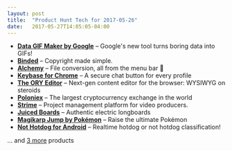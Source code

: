 ```yaml
---
layout: post
title:  "Product Hunt Tech for 2017-05-26"
date:   2017-05-27T14:05:05-04:00
---
```


* **[Data GIF Maker by Google](https://www.producthunt.com/posts/data-gif-maker-by-google-2?utm_campaign=producthunt-api&utm_medium=api&utm_source=Application%3A+Daily+Digest+RSS+%28ID%3A+3202%29)** – Google's new tool turns boring data into GIFs!
* **[Binded](https://www.producthunt.com/posts/binded?utm_campaign=producthunt-api&utm_medium=api&utm_source=Application%3A+Daily+Digest+RSS+%28ID%3A+3202%29)** – Copyright made simple.
* **[Alchemy](https://www.producthunt.com/posts/alchemy-2?utm_campaign=producthunt-api&utm_medium=api&utm_source=Application%3A+Daily+Digest+RSS+%28ID%3A+3202%29)** – File conversion, all from the menu bar 🔮
* **[Keybase for Chrome](https://www.producthunt.com/posts/keybase-for-chrome?utm_campaign=producthunt-api&utm_medium=api&utm_source=Application%3A+Daily+Digest+RSS+%28ID%3A+3202%29)** – A secure chat button for every profile
* **[The ORY Editor](https://www.producthunt.com/posts/the-ory-editor?utm_campaign=producthunt-api&utm_medium=api&utm_source=Application%3A+Daily+Digest+RSS+%28ID%3A+3202%29)** – Next-gen content editor for the browser: WYSIWYG on steroids
* **[Poloniex](https://www.producthunt.com/posts/poloniex?utm_campaign=producthunt-api&utm_medium=api&utm_source=Application%3A+Daily+Digest+RSS+%28ID%3A+3202%29)** – The largest cryptocurrency exchange in the world
* **[Strime](https://www.producthunt.com/posts/strime?utm_campaign=producthunt-api&utm_medium=api&utm_source=Application%3A+Daily+Digest+RSS+%28ID%3A+3202%29)** – Project management platform for video producers.
* **[Juiced Boards](https://www.producthunt.com/posts/juiced-boards?utm_campaign=producthunt-api&utm_medium=api&utm_source=Application%3A+Daily+Digest+RSS+%28ID%3A+3202%29)** – Authentic electric longboards
* **[Magikarp Jump by Pokémon](https://www.producthunt.com/posts/magikarp-jump-by-pokemon?utm_campaign=producthunt-api&utm_medium=api&utm_source=Application%3A+Daily+Digest+RSS+%28ID%3A+3202%29)** – Raise the ultimate Pokémon
* **[Not Hotdog for Android](https://www.producthunt.com/posts/not-hotdog-for-android?utm_campaign=producthunt-api&utm_medium=api&utm_source=Application%3A+Daily+Digest+RSS+%28ID%3A+3202%29)** – Realtime hotdog or not hotdog classification!

… and [3 more](https://www.producthunt.com/tech) products
